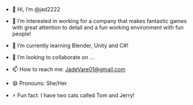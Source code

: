 - 👋 Hi, I’m @jad2222
  
- 👀 I’m interested in working for a company that makes fantastic games with great attention to detail and a fun working environment with fun people!
  
- 🌱 I’m currently learning Blender, Unity and C#!
  
- 💞️ I’m looking to collaborate on ...
  
- 📫 How to reach me: JadeVare01@gmail.com
  
- 😄 Pronouns: She/Her
  
- ⚡ Fun fact: I have two cats called Tom and Jerry!

<!---
jad2222/jad2222 is a ✨ special ✨ repository because its `README.md` (this file) appears on your GitHub profile.
You can click the Preview link to take a look at your changes.
--->
